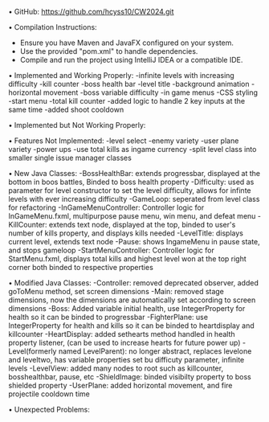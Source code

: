 • GitHub: https://github.com/hcyss10/CW2024.git

• Compilation Instructions:
- Ensure you have Maven and JavaFX configured on your system.
- Use the provided "pom.xml" to handle dependencies.
- Compile and run the project using IntelliJ IDEA or a compatible IDE.

• Implemented and Working Properly: 
-infinite levels with increasing difficulty
-kill counter
-boss health bar
-level title
-background animation
-horizontal movement
-boss variable difficulty
-in game menus
-CSS styling
-start menu
-total kill counter
-added logic to handle 2 key inputs at the same time
-added shoot cooldown

• Implemented but Not Working Properly:


• Features Not Implemented:
-level select
-enemy variety
-user plane variety
-power ups
-use total kills as ingame currency
-split level class into smaller single issue manager classes

• New Java Classes:
-BossHealthBar: extends progressbar, displayed at the bottom in boos battles, Binded to boss health property
-Difficulty: used as parameter for level constructor to set the level difficulty, allows for infinte levels with ever increasing difficulty
-GameLoop: seperated from level class for refactoring
-InGameMenuController: Controller logic for InGameMenu.fxml, multipurpose pause menu, win menu, and defeat menu
-KillCounter: extends text node, displayed at the top, binded to user's number of kills property, and displays kills needed 
-LevelTitle: displays current level, extends text node
-Pause: shows IngameMenu in pause state, and stops gameloop
-StartMenuController: Controller logic for StartMenu.fxml, displays total kills and highest level won at the top right corner both binded to respective properties

• Modified Java Classes:
-Controller: removed deprecated observer, added goToMenu method, set screen dimensions
-Main: removed stage dimensions, now the dimensions are automatically set according to screen dimensions
-Boss: Added variable initial health, use IntegerProperty for health so it can be binded to progressbar
-FighterPlane:  use IntegerProperty for health and kills so it can be binded to heartdisplay and killcounter
-HeartDisplay: added sethearts method handled in health property listener, (can be used to increase hearts for future power up)
-Level(formerly named LevelParent): no longer abstract, replaces levelone and leveltwo, has variable properties set bu difficuty parameter, infinite levels
-LevelView: added many nodes to root such as killcounter, bosshealthbar, pause, etc
-ShieldImage: binded visibilty property to boss shielded property
-UserPlane: added horizontal movement, and fire projectile cooldown time

• Unexpected Problems:

